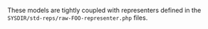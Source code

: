 These models are tightly coupled with representers defined in the
`SYSDIR/std-reps/raw-FOO-representer.php` files.
